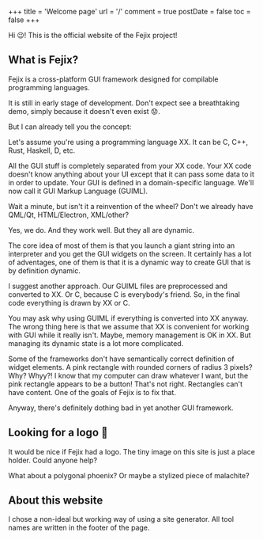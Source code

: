 +++
title = 'Welcome page'
url = '/'
comment = true
postDate = false
toc = false
+++

Hi :wink:! This is the official website of the Fejix project!

## What is Fejix?

Fejix is a cross-platform GUI framework designed for compilable programming languages.

It is still in early stage of development.
Don't expect see a breathtaking demo, simply because it doesn't even exist :worried:.

But I can already tell you the concept:

Let's assume you're using a programming language XX. It can be C, C++, Rust, Haskell, D, etc.

All the GUI stuff is completely separated from your XX code.
Your XX code doesn't know anything about your UI except that it can pass some data to it in order to update.
Your GUI is defined in a domain-specific language.
We'll now call it GUI Markup Language (GUIML).

Wait a minute, but isn't it a reinvention of the wheel? Don't we already have QML/Qt, HTML/Electron, XML/other?

Yes, we do. And they work well. But they all are dynamic.

The core idea of most of them is that you launch a giant string into an interpreter and you get the GUI widgets on the screen.
It certainly has a lot of adventages, one of them is that it is a dynamic way to create GUI that is by definition dynamic.

I suggest another approach.
Our GUIML files are preprocessed and converted to XX. Or C, because C is everybody's friend.
So, in the final code everything is drawn by XX or C.

You may ask why using GUIML if everything is converted into XX anyway. The wrong thing here is that we assume that XX is convenient for working with GUI while it really isn't. Maybe, memory management is OK in XX. But managing its dynamic state is a lot more complicated. 

Some of the frameworks don't have semantically correct definition of widget elements.
A pink rectangle with rounded corners of radius 3 pixels? Why? Whyy?! I know that my computer can draw whatever I want, but the pink rectangle appears to be a button! That's not right. Rectangles can't have content. One of the goals of Fejix is to fix that.

Anyway, there's definitely dothing bad in yet another GUI framework. 

## Looking for a logo :eyes:

It would be nice if Fejix had a logo. The tiny image on this site is just a place holder. Could anyone help?

What about a polygonal phoenix? Or maybe a stylized piece of malachite?


## About this website

I chose a non-ideal but working way of using a site generator. All tool names are written in the footer of the page.

